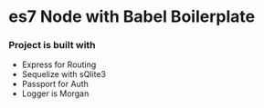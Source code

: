 # es7 Node with Babel Boilerplate

### Project is built with
 - Express for Routing
 - Sequelize with sQlite3
 - Passport for Auth
 - Logger is Morgan
